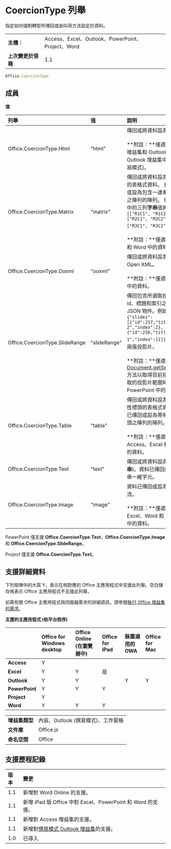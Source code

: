 
# CoercionType 列舉
指定如何強制轉型所傳回或由叫用方法設定的資料。

|||
|:-----|:-----|
|**主機︰**|Access、Excel、Outlook、PowerPoint、Project、Word|
|**上次變更於信箱**|1.1|

```js
Office.CoercionType
```

## 成員


**值**


|**列舉**|**值**|**說明**|
|:-----|:-----|:-----|
|Office.CoercionType.Html|"html"|傳回或將資料設為 HTML。<br/><br/> **附註：**僅適用於 Word 增益集和 Outlook 之 Outlook 增益集中的資料 (撰寫模式)。|
|Office.CoercionType.Matrix|"matrix"|傳回或將資料設為沒有標頭的表格式資料。 資料已傳回或設為包含一連串一維字元之陣列的陣列。 例如，兩欄中的三列**字串**值將會是：` [["R1C1", "R1C2"], ["R2C1", "R2C2"], ["R3C1", "R3C2"]]`。<br/><br/> **附註：**僅適用於 Excel 和 Word 中的資料。|
|Office.CoercionType.Ooxml|"ooxml"|傳回或將資料設為 Office Open XML。<br/><br/> **附註：**僅適用於 Word 中的資料。|
|Office.CoercionType.SlideRange|"slideRange"|傳回包含所選取投影片之 id、標題和索引之陣列的 JSON 物件。例如：`{"slides":[{"id":257,"title":"Slide 2","index":2},{"id":256,"title":"Slide 1","index":1}]}` 適用於選取兩張投影片。<br/><br/> **附註：**僅適用於呼叫 [Document.getSelectedData](../../reference/shared/document.getselecteddataasync.md) 方法以取得目前投影片或選取的投影片範圍時，PowerPoint 中的資料。|
|Office.CoercionType.Table|"table"|傳回或將資料設為帶有選擇性標頭的表格式資料。 資料已傳回或設為帶有選擇性標頭之陣列的陣列。<br/><br/> **附註：**僅適用於 Access、Excel 和 Word 中的資料。|
|Office.CoercionType.Text|"text"|傳回或將資料設為文字 (**字串**)。資料已傳回或設為一連串一維字元。|
|Office.CoercionType.Image|"image"|資料已傳回或設為影像資料流。<br/><br/> **附註：**僅適用於 Excel、Word 和 PowerPoint 中的資料。|
PowerPoint 僅支援 **Office.CoercionType.Text**、**Office.CoercionType.Image** 和 **Office.CoercionType.SlideRange**。

Project 僅支援 **Office.CoercionType.Text**。


## 支援詳細資料


下列矩陣中的大寫 Y，表示在相對應的 Office 主應用程式中支援此列舉。空白儲存格表示 Office 主應用程式不支援此列舉。

如需有關 Office 主應用程式與伺服器需求的詳細資訊，請參閱[執行 Office 增益集的需求](../../docs/overview/requirements-for-running-office-add-ins.md)。


**支援的主應用程式 (依平台排序)**


||**Office for Windows desktop**|**Office Online (在瀏覽器中)**|**Office for iPad**|**裝置適用的 OWA**|**Office for Mac**|
|:-----|:-----|:-----|:-----|:-----|:-----|
|**Access**|Y|||||
|**Excel**|Y|Y|是|||
|**Outlook**|Y|Y||Y|Y|
|**PowerPoint**|Y|Y|Y|||
|**Project**|Y|||||
|**Word**|Y|Y|Y|||

|||
|:-----|:-----|
|**增益集類型**|內容、Outlook (撰寫模式)、工作窗格|
|**文件庫**|Office.js|
|**命名空間**|Office|

## 支援歷程記錄


|**版本**|**變更**|
|:-----|:-----|
|1.1|新增對 Word Online 的支援。|
|1.1|新增 iPad 版 Office 中對 Excel、PowerPoint 和 Word 的支援。|
|1.1|新增對 Access 增益集的支援。|
|1.1|新增對[撰寫模式 Outlook 增益集](../../docs/outlook/compose-scenario.md)的支援。|
|1.0|已導入|

